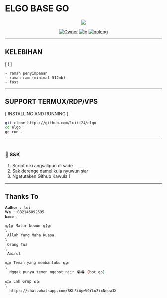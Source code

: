 # ELGO BASE GO


<div align="center">
<img src="https://files.catbox.moe/6iuebf.webp">
</div>

<p align="center">
<a href="https://wa.me/6282146092695"><img title="Owner" src="https://img.shields.io/badge/ASK-25D366?style=for-the-badge&logo=whatsapp&logoColor=white" /></a>
<a href="https://instagram.com/lui.s.pd.kom.h.i.kanjeng.prabu"><img title = "ig" src="https://img.shields.io/badge/FOLLOW%20ME-Instagram%20white?style=for-the-badge&logo=instagram&logoColor=white&color=E5446D" /></a>
<a href="https://go.dev/doc/install"><img title="goleng" src="https://img.shields.io/badge/GO-Instagram%20white?style=for-the-badge&logo=go&logoColor=white&color=02C3BD" /></a>
</p>

-----------------------------------------------------------------------------------------------

## KELEBIHAN
[ ! ]

```
- ramah penyimpanan
- ramah ram (minimal 512mb)
- fast 
```

---------

## SUPPORT TERMUX/RDP/VPS
[ INSTALLING AND RUNNING ]

```bash
git clone https://github.com/luiii24/elgo
cd elgo
go run .
```

---------

#
### 📮 S&K
1.  Script niki angsalipun di sade
2. Sak derenge damel kula nyuwun star
3. Ngetutaken Github Kawula !
---------

## Thanks To
```bash
𝐀𝐮𝐭𝐡𝐨𝐫 : lui
𝐖𝐚 : 082146092695
𝐛𝐚𝐬𝐞 : -

⫹❰⫺ Matur Nuwun ⫹❱⫺
⭝ 
 Allah Yang Maha Kuasa
⭝
 Orang Tua
⭝
 Amirul

⫹⫺ Teman yang membantuku ⫹⫺
⭝
  Nggak punya temen ngebot njir 😭😭 (bot go)
  
⫹⫺ Lnk Grup ⫹⫺
⭝
  https://chat.whatsapp.com/8KLSiApeV9YLuZixNepwJX